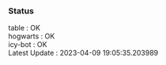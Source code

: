 ### Status


table : OK  
hogwarts : OK  
icy-bot : OK  
Latest Update : 2023-04-09 19:05:35.203989
